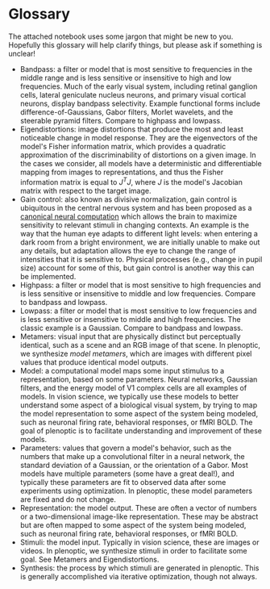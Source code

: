 # Glossary

The attached notebook uses some jargon that might be new to you. Hopefully this glossary will help clarify things, but please ask if something is unclear!

- Bandpass: a filter or model that is most sensitive to frequencies in the middle range and is less sensitive or insensitive to high and low frequencies. Much of the early visual system, including retinal ganglion cells, lateral geniculate nucleus neurons, and primary visual cortical neurons, display bandpass selectivity. Example functional forms include difference-of-Gaussians, Gabor filters, Morlet wavelets, and the steerable pyramid filters. Compare to highpass and lowpass.
- Eigendistortions: image distortions that produce the most and least noticeable change in model response. They are the eigenvectors of the model's Fisher information matrix, which provides a quadratic approximation of the discriminability of distortions on a given image. In the cases we consider, all models have a deterministic and differentiable mapping from images to representations, and thus the Fisher information matrix is equal to $J^T J$, where $J$ is the model's Jacobian matrix with respect to the target image.
- Gain control: also known as divisive normalization, gain control is ubiquitous in the central nervous system and has been proposed as a [canonical neural computation](https://www.nature.com/articles/nrn3136) which allows the brain to maximize sensitivity to relevant stimuli in changing contexts. An example is the way that the human eye adapts to different light levels: when entering a dark room from a bright environment, we are initially unable to make out any details, but adaptation allows the eye to change the range of intensities that it is sensitive to. Physical processes (e.g., change in pupil size) account for some of this, but gain control is another way this can be implemented.
- Highpass: a filter or model that is most sensitive to high frequencies and is less sensitive or insensitive to middle and low frequencies. Compare to bandpass and lowpass.
- Lowpass: a filter or model that is most sensitive to low frequencies and is less sensitive or insensitive to middle and high frequencies. The classic example is a Gaussian. Compare to bandpass and lowpass.
- Metamers: visual input that are physically distinct but perceptually identical, such as a scene and an RGB image of that scene. In plenoptic, we synthesize *model metamers*, which are images with different pixel values that produce identical model outputs.
- Model: a computational model maps some input stimulus to a representation, based on some parameters. Neural networks, Gaussian filters, and the energy model of V1 complex cells are all examples of models. In vision science, we typically use these models to better understand some aspect of a biological visual system, by trying to map the model representation to some aspect of the system being modeled, such as neuronal firing rate, behavioral responses, or fMRI BOLD. The goal of plenoptic is to facilitate understanding and improvement of these models.
- Parameters: values that govern a model's behavior, such as the numbers that make up a convolutional filter in a neural network, the standard deviation of a Gaussian, or the orientation of a Gabor. Most models have multiple parameters (some have a great deal!), and typically these parameters are fit to observed data after some experiments using optimization. In plenoptic, these model parameters are fixed and do not change.
- Representation: the model output. These are often a vector of numbers or a two-dimensional image-like representation. These may be abstract but are often mapped to some aspect of the system being modeled, such as neuronal firing rate, behavioral responses, or fMRI BOLD.
- Stimuli: the model input. Typically in vision science, these are images or videos. In plenoptic, we synthesize stimuli in order to facilitate some goal. See Metamers and Eigendistortions.
- Synthesis: the process by which stimuli are generated in plenoptic. This is generally accomplished via iterative optimization, though not always.

